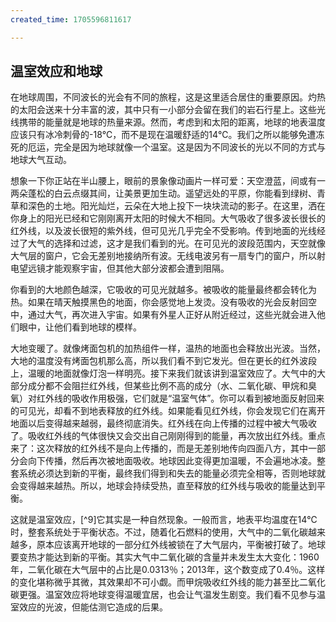 ```yaml
---
created_time: 1705596811617

---
```

## 温室效应和地球

在地球周围，不同波长的光会有不同的旅程，这是这里适合居住的重要原因。灼热的太阳会送来十分丰富的波，其中只有一小部分会留在我们的岩石行星上。这些光线携带的能量就是地球的热量来源。然而，考虑到和太阳的距离，地球的地表温度应该只有冰冷刺骨的-18℃，而不是现在温暖舒适的14℃。我们之所以能够免遭冻死的厄运，完全是因为地球就像一个温室。这是因为不同波长的光以不同的方式与地球大气互动。

想象一下你正站在半山腰上，眼前的景象像动画片一样可爱：天空澄蓝，间或有一两朵蓬松的白云点缀其间，让美景更加生动。遥望远处的平原，你能看到绿树、青草和深色的土地。阳光灿烂，云朵在大地上投下一块块流动的影子。在这里，洒在你身上的阳光已经和它刚刚离开太阳的时候大不相同。大气吸收了很多波长很长的红外线，以及波长很短的紫外线，但可见光几乎完全不受影响。传到地面的光线经过了大气的选择和过滤，这才是我们看到的光。在可见光的波段范围内，天空就像大气层的窗户，它会无差别地接纳所有波。无线电波另有一扇专门的窗户，所以射电望远镜才能观察宇宙，但其他大部分波都会遭到阻隔。

你看到的大地颜色越深，它吸收的可见光就越多。被吸收的能量最终都会转化为热。如果在晴天触摸黑色的地面，你会感觉地上发烫。没有吸收的光会反射回空中，通过大气，再次进入宇宙。如果有外星人正好从附近经过，这些光就会进入他们眼中，让他们看到地球的模样。

大地变暖了。就像烤面包机的加热组件一样，温热的地面也会释放出光波。当然，大地的温度没有烤面包机那么高，所以我们看不到它发光。但在更长的红外波段上，温暖的地面就像灯泡一样明亮。接下来我们就该讲到温室效应了。大气中的大部分成分都不会阻拦红外线，但某些比例不高的成分（水、二氧化碳、甲烷和臭氧）对红外线的吸收作用极强，它们就是“温室气体”。你可以看到被地面反射回来的可见光，却看不到地表释放的红外线。如果能看见红外线，你会发现它们在离开地面以后变得越来越弱，最终彻底消失。红外线在向上传播的过程中被大气吸收了。吸收红外线的气体很快又会交出自己刚刚得到的能量，再次放出红外线。重点来了：这次释放的红外线不是向上传播的，而是无差别地传向四面八方，其中一部分会向下传播，然后再次被地面吸收。地球因此变得更加温暖，不会遍地冰凌。整套系统必须达到新的平衡，最终我们得到和失去的能量必须完全相等，否则地球就会变得越来越热。所以，地球会持续受热，直至释放的红外线与吸收的能量达到平衡。

这就是温室效应，[^9]它其实是一种自然现象。一般而言，地表平均温度在14℃时，整套系统处于平衡状态。不过，随着化石燃料的使用，大气中的二氧化碳越来越多，原本应该离开地球的一部分红外线被锁在了大气层内，平衡被打破了。地球要变热才能达到新的平衡。其实大气中二氧化碳的含量并未发生太大变化：1960年，二氧化碳在大气层中的占比是0.0313％；2013年，这个数变成了0.4％。这样的变化堪称微乎其微，其效果却不可小觑。而甲烷吸收红外线的能力甚至比二氧化碳更强。温室效应将地球变得温暖宜居，也会让气温发生剧变。我们看不见参与温室效应的光波，但能估测它造成的后果。